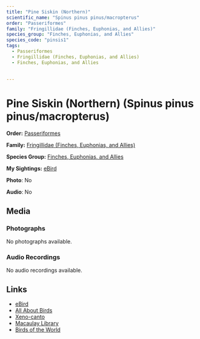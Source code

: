 ```yaml
---
title: "Pine Siskin (Northern)"
scientific_name: "Spinus pinus pinus/macropterus"
order: "Passeriformes"
family: "Fringillidae (Finches, Euphonias, and Allies)"
species_group: "Finches, Euphonias, and Allies"
species_code: "pinsis1"
tags: 
  - Passeriformes
  - Fringillidae (Finches, Euphonias, and Allies)
  - Finches, Euphonias, and Allies
  
  
---
```


# Pine Siskin (Northern) (Spinus pinus pinus/macropterus)

**Order:** [Passeriformes](/tags/passeriformes)

**Family:** [Fringillidae (Finches, Euphonias, and Allies)](/tags/fringillidae-finches-euphonias-and-allies)

**Species Group:** [Finches, Euphonias, and Allies](/tags/finches-euphonias-and-allies)

**My Sightings:** [eBird](https://ebird.org/lifelist?r=world&time=life&spp=pinsis1)

**Photo**: No 

**Audio**: No

## Media
### Photographs
No photographs available.

### Audio Recordings
No audio recordings available.

## Links
* [eBird](https://ebird.org/species/pinsis1) 
* [All About Birds](https://www.allaboutbirds.org/guide/pinsis1) 
* [Xeno-canto](https://www.xeno-canto.org/species/spinus-pinus-pinus/macropterus) 
* [Macaulay Library](https://search.macaulaylibrary.org/catalog?taxonCode=pinsis1&sort=rating_rank_desc)
* [Birds of the World](https://birdsoftheworld.org/bow/species/pinsis1)
